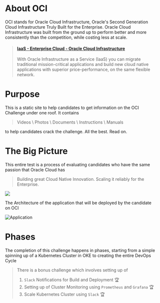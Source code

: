 

# About OCI

OCI stands for Oracle Cloud Infrastructure, 
Oracle's Second Generation Cloud Infrastructure Truly Built for the Enterprise. Oracle Cloud Infrastructure was built from the ground up to perform better and more consistently than the competition, while costing less at scale. 

<blockquote class="embedly-card"><h4><a href="https://cloud.oracle.com/en_US/iaas">IaaS - Enterprise Cloud - Oracle Cloud Infrastructure</a></h4><p>With Oracle Infrastructure as a Service (IaaS) you can migrate traditional mission-critical applications and build new cloud native applications with superior price-performance, on the same flexible network.</p></blockquote>
<script async src="//cdn.embedly.com/widgets/platform.js" charset="UTF-8"></script>

# Purpose
This is a static site to help candidates to get information on the OCI Challenge under one roof. It contains

> Videos \\
> Photos \\
> Documents \\
> Instructions \\
> Manuals 

to help candidates crack the challenge. All the best. Read on. 

# The Big Picture

This entire test is a process of evaluating candidates who have the same passion that Oracle Cloud has 

> Building great Cloud Native Innovation. Scaling it reliably for the Enterprise. 

![](/assets/images/OracleCloudNative.png)

The Architecture of the application that will be deployed by the candidate on OCI 

![Application](/assets/images/TBP.png)

# Phases 
The completion of this challenge happens in phases, starting from a simple spinning up of a Kubernetes Cluster in OKE to creating the entire DevOps Cycle

> There is a bonus challenge which involves setting up of 
> 1. `Slack` Notifications for Build and Deployment 🏆
> 2. Setting up of Cluster Monitoring using `Prometheus` and `Grafana` 🏆
> 3. Scale Kubernetes Cluster using `Slack` 🏆
